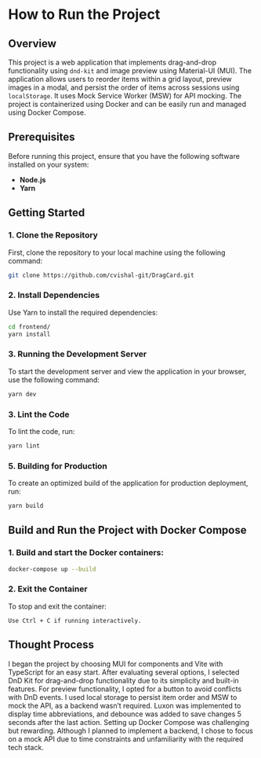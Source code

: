 # How to Run the Project

## Overview

This project is a web application that implements drag-and-drop functionality using `dnd-kit` and image preview using Material-UI (MUI). The application allows users to reorder items within a grid layout, preview images in a modal, and persist the order of items across sessions using `localStorage`. It uses Mock Service Worker (MSW) for API mocking. The project is containerized using Docker and can be easily run and managed using Docker Compose.

## Prerequisites

Before running this project, ensure that you have the following software installed on your system:

- **Node.js**
- **Yarn**

## Getting Started

### 1. Clone the Repository

First, clone the repository to your local machine using the following command:

```bash
git clone https://github.com/cvishal-git/DragCard.git
```

### 2. Install Dependencies

Use Yarn to install the required dependencies:

```bash
cd frontend/
yarn install
```

### 3. Running the Development Server

To start the development server and view the application in your browser, use the following command:

```bash
yarn dev
```

### 3. Lint the Code

To lint the code, run:

```bash
yarn lint
```

### 5. Building for Production

To create an optimized build of the application for production deployment, run:

```bash
yarn build
```

## Build and Run the Project with Docker Compose

### 1. Build and start the Docker containers:

```bash
docker-compose up --build
```

### 2. Exit the Container

To stop and exit the container:

    Use Ctrl + C if running interactively.

## Thought Process

I began the project by choosing MUI for components and Vite with TypeScript for an easy start. After evaluating several options, I selected DnD Kit for drag-and-drop functionality due to its simplicity and built-in features. For preview functionality, I opted for a button to avoid conflicts with DnD events. I used local storage to persist item order and MSW to mock the API, as a backend wasn’t required. Luxon was implemented to display time abbreviations, and debounce was added to save changes 5 seconds after the last action. Setting up Docker Compose was challenging but rewarding. Although I planned to implement a backend, I chose to focus on a mock API due to time constraints and unfamiliarity with the required tech stack.
